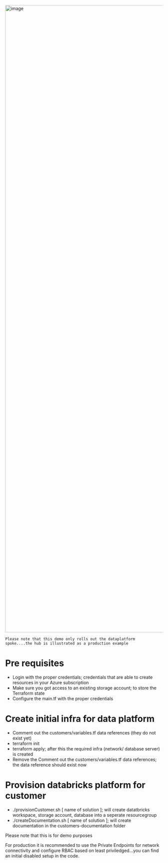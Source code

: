 <img width="1998" alt="image" src="https://github.com/chrisvugrinec/azure-demodatabricks/assets/24852199/e5f02b98-57ed-4871-84d7-2c19d4b80efb">

```
Please note that this demo only rolls out the dataplatform spoke....the hub is illustrated as a production example
```

# Pre requisites

- Login with the proper credentials; credentials that are able to create resources in your Azure subscription
- Make sure you got access to an existing storage account; to store the Terraform state 
- Configure the main.tf with the proper credentials
 
# Create initial infra for data platform

- Comment out the customers/variables.tf data references (they do not exist yet)
- terraform init
- terraform apply; after this the required infra (network/ database server) is created
- Remove the Comment out the customers/variables.tf data references; the data reference should exist now


# Provision databricks platform for customer

- ./provisionCustomer.sh [ name of solution ]; will create datatbricks workspace, storage account, database into a seperate resourcegroup
- ./createDocumentation.sh [ name of solution ]; will create documentation in the customers-documentation folder


Please note that this is for demo purposes

For production it is recommended to use the Private Endpoints for network connectivity and configure RBAC based on least priviledged...you can find an initial disabled setup in the code.
